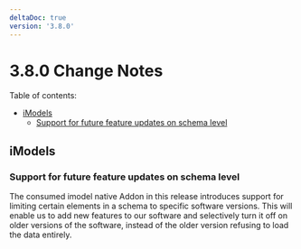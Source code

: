 ```yaml
---
deltaDoc: true
version: '3.8.0'
---
```

# 3.8.0 Change Notes

Table of contents:

- [iModels](#imodels)
  - [Support for future feature updates on schema level](#support-for-future-feature-updates-on-schema-level)

## iModels

### Support for future feature updates on schema level

The consumed imodel native Addon in this release introduces support for limiting certain elements in a schema to specific software versions.
This will enable us to add new features to our software and selectively turn it off on older versions of the software, instead of the older version refusing to load the data entirely.

